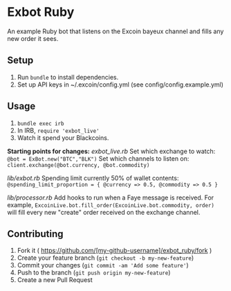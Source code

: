 # Exbot Ruby

An example Ruby bot that listens on the Excoin bayeux channel and fills any new order it sees.

## Setup

1. Run `bundle` to install dependencies.
2. Set up API keys in ~/.excoin/config.yml (see config/config.example.yml)

## Usage

1. `bundle exec irb`
2. In IRB, `require 'exbot_live'`
3. Watch it spend your Blackcoins.

__Starting points for changes:__
_exbot_live.rb_
Set which exchange to watch:
 `@bot = ExBot.new("BTC","BLK")`
Set which channels to listen on:
 `client.exchange(@bot.currency, @bot.commodity)`

_lib/exbot.rb_
Spending limit currently 50% of wallet contents:
 `@spending_limit_proportion = { @currency => 0.5, @commodity => 0.5 }`

_lib/processor.rb_
Add hooks to run when a Faye message is received. For example, 
 `ExcoinLive.bot.fill_order(ExcoinLive.bot.commodity, order)`
will fill every new "create" order received on the exchange channel.

## Contributing

1. Fork it ( https://github.com/[my-github-username]/exbot_ruby/fork )
2. Create your feature branch (`git checkout -b my-new-feature`)
3. Commit your changes (`git commit -am 'Add some feature'`)
4. Push to the branch (`git push origin my-new-feature`)
5. Create a new Pull Request
